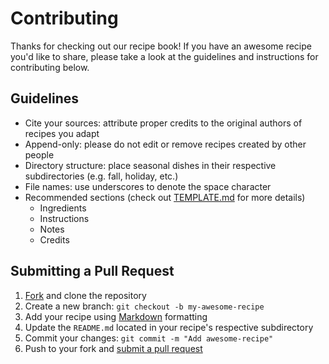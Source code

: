 # Contributing

Thanks for checking out our recipe book! If you have an awesome recipe you'd like to share, please take a look at the guidelines and instructions for contributing below.

## Guidelines

- Cite your sources: attribute proper credits to the original authors of recipes you adapt
- Append-only: please do not edit or remove recipes created by other people
- Directory structure: place seasonal dishes in their respective subdirectories (e.g. fall, holiday, etc.)
- File names: use underscores to denote the space character
- Recommended sections (check out [TEMPLATE.md](./TEMPLATE.md) for more details)
  - Ingredients
  - Instructions
  - Notes
  - Credits

## Submitting a Pull Request

1. [Fork](https://github.com/pontheazahraii/recipes/fork) and clone the repository
2. Create a new branch: `git checkout -b my-awesome-recipe`
3. Add your recipe using [Markdown](https://docs.github.com/en/get-started/writing-on-github/getting-started-with-writing-and-formatting-on-github/basic-writing-and-formatting-syntax) formatting
4. Update the `README.md` located in your recipe's respective subdirectory
5. Commit your changes: `git commit -m "Add awesome-recipe"`
6. Push to your fork and [submit a pull request](https://github.com/pontheazahraii/recipes/compare)
